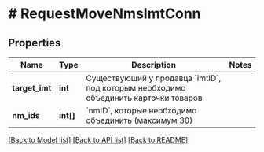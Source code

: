 # # RequestMoveNmsImtConn

## Properties

Name | Type | Description | Notes
------------ | ------------- | ------------- | -------------
**target_imt** | **int** | Существующий у продавца &#x60;imtID&#x60;, под которым необходимо объединить карточки товаров |
**nm_ids** | **int[]** | &#x60;nmID&#x60;, которые необходимо объединить (максимум 30) |

[[Back to Model list]](../../README.md#models) [[Back to API list]](../../README.md#endpoints) [[Back to README]](../../README.md)
